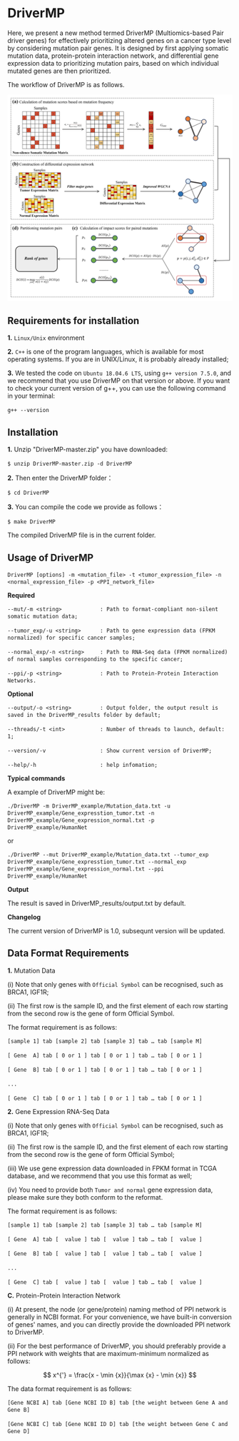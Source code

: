 # DriverMP

Here, we present a new method termed DriverMP (Multiomics-based Pair driver genes) for effectively prioritizing altered genes on a cancer type level by considering mutation pair genes. It is designed by first applying somatic mutation data, protein-protein interaction network, and differential gene expression data to prioritizing mutation pairs, based on which individual mutated genes are then prioritized.

The workflow of DriverMP is as follows.

![Workflow of DriverMP](./images/Workflow.png)

## Requirements for installation

**1.** `Linux/Unix` environment

**2.** `C++` is one of the program languages, which is available for most operating systems. If you are in UNIX/Linux, it is probably already installed;

**3.** We tested the code on `Ubuntu 18.04.6 LTS`, using `g++ version 7.5.0`, and we recommend that you use DriverMP on that version or above. If you want to check your current version of g++, you can use the following command in your terminal:

`g++ --version`

## Installation

**1.** Unzip "DriverMP-master.zip" you have downloaded:

`$ unzip DriverMP-master.zip -d DriverMP`

**2.** Then enter the DriverMP folder：

`$ cd DriverMP`

**3.** You can compile the code we provide as follows：

`$ make DriverMP`

The compiled DriverMP file is in the current folder.

## Usage of DriverMP
		
    DriverMP [options] -m <mutation_file> -t <tumor_expression_file> -n <normal_expression_file> -p <PPI_network_file>

**Required**

    --mut/-m <string>            : Path to format-compliant non-silent somatic mutation data;

    --tumor_exp/-u <string>      : Path to gene expression data (FPKM normalized) for specific cancer samples;

    --normal_exp/-n <string>     : Path to RNA-Seq data (FPKM normalized) of normal samples corresponding to the specific cancer;

    --ppi/-p <string>            : Path to Protein-Protein Interaction Networks.


**Optional**

    --output/-o <string>         : Output folder, the output result is saved in the DriverMP_results folder by default;

    --threads/-t <int>           : Number of threads to launch, default: 1;

    --version/-v                 : Show current version of DriverMP;

    --help/-h                    : help infomation;

**Typical commands**

A example of DriverMP  might be:

    ./DriverMP -m DriverMP_example/Mutation_data.txt -u DriverMP_example/Gene_expresstion_tumor.txt -n DriverMP_example/Gene_expression_normal.txt -p DriverMP_example/HumanNet
    
or
    
    ./DriverMP --mut DriverMP_example/Mutation_data.txt --tumor_exp DriverMP_example/Gene_expresstion_tumor.txt --normal_exp DriverMP_example/Gene_expression_normal.txt --ppi DriverMP_example/HumanNet

**Output**

The result is saved in DriverMP_results/output.txt by default.

**Changelog**

The current version of DriverMP is 1.0, subsequnt version will be updated.
 
## Data Format Requirements

**1.** Mutation Data

(i) Note that only genes with `Official Symbol` can be recognised, such as BRCA1, IGF1R;

(ii) The first row is the sample ID, and the first element of each row starting from the second row is the gene of form Official Symbol.

The format requirement is as follows:

    [sample 1] tab [sample 2] tab [sample 3] tab … tab [sample M]

    [ Gene  A] tab [ 0 or 1 ] tab [ 0 or 1 ] tab … tab [ 0 or 1 ]

    [ Gene  B] tab [ 0 or 1 ] tab [ 0 or 1 ] tab … tab [ 0 or 1 ]

    ...
	    
    [ Gene  C] tab [ 0 or 1 ] tab [ 0 or 1 ] tab … tab [ 0 or 1 ]

**2.** Gene Expression RNA-Seq Data

(i) Note that only genes with `Official Symbol` can be recognised, such as BRCA1, IGF1R;

(ii) The first row is the sample ID, and the first element of each row starting from the second row is the gene of form Official Symbol;

(iii) We use gene expression data downloaded in FPKM format in TCGA database, and we recommend that you use this format as well;

(iv) You need to provide both `Tumor and normal` gene expression data, please make sure they both conform to the reformat.

The format requirement is as follows:

    [sample 1] tab [sample 2] tab [sample 3] tab … tab [sample M]

    [ Gene  A] tab [  value ] tab [  value ] tab … tab [  value ]

    [ Gene  B] tab [  value ] tab [  value ] tab … tab [  value ]

    ...
	    
    [ Gene  C] tab [  value ] tab [  value ] tab … tab [  value ]

**C.** Protein-Protein Interaction Network

(i) At present, the node (or gene/protein) naming method of PPI network is generally in NCBI format. For your convenience, we have built-in conversion of genes' names, and you can directly provide the downloaded PPI network to DriverMP.

(ii) For the best performance of DriverMP, you should preferably provide a PPI network with weights that are maximum-minimum normalized as follows: 

$$
x^{'} = \frac{x - \min {x}}{\max {x} - \min {x}}
$$

The data format requirement is as follows: 
			
    [Gene NCBI A] tab [Gene NCBI ID B] tab [the weight between Gene A and Gene B]

    [Gene NCBI C] tab [Gene NCBI ID D] tab [the weight between Gene C and Gene D]
